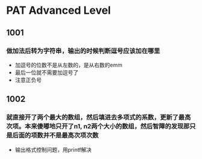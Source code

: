 # PAT Advanced Level

###

## 1001
### 做加法后转为字符串，输出的时候判断逗号应该加在哪里
- 加逗号的位数不是从左数的，是从右数的emm
- 最后一位就不需要加逗号了
- 注意正负号

## 1002
### 就直接开了两个最大的数组，然后填进去多项式的系数，更新了最高次项。本来傻嘟地只开了n1, n2两个大小的数组，然后智障的发现那只是后面的项数并不是最高次项次数
- 输出格式控制问题，用printf解决
